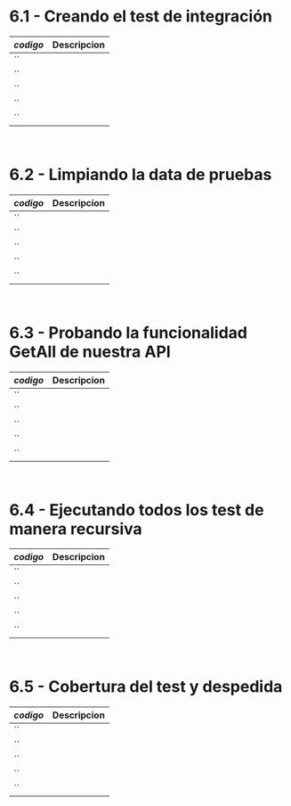 # 6.1 - Creando el test de integración

*codigo* | **Descripcion**
:---|---:
``|
``|
``|
``|
``|

```go
    
```

# 6.2 - Limpiando la data de pruebas

*codigo* | **Descripcion**
:---|---:
``|
``|
``|
``|
``|

```go
    
```

# 6.3 - Probando la funcionalidad GetAll de nuestra API

*codigo* | **Descripcion**
:---|---:
``|
``|
``|
``|
``|

```go
    
```

# 6.4 - Ejecutando todos los test de manera recursiva

*codigo* | **Descripcion**
:---|---:
``|
``|
``|
``|
``|

```go
    
```

# 6.5 - Cobertura del test y despedida

*codigo* | **Descripcion**
:---|---:
``|
``|
``|
``|
``|

```go
    
```